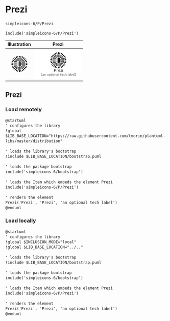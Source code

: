 # Prezi


```text
simpleicons-6/P/Prezi
```

```text
include('simpleicons-6/P/Prezi')
```



| Illustration | Prezi |
| :---: | :---: |
| ![illustration for Illustration](../../simpleicons-6/P/Prezi.png) | ![illustration for Prezi](../../simpleicons-6/P/Prezi.Local.png) |




## Prezi

### Load remotely
```plantuml
@startuml
' configures the library
!global $LIB_BASE_LOCATION="https://raw.githubusercontent.com/tmorin/plantuml-libs/master/distribution"

' loads the library's bootstrap
!include $LIB_BASE_LOCATION/bootstrap.puml

' loads the package bootstrap
include('simpleicons-6/bootstrap')

' loads the Item which embeds the element Prezi
include('simpleicons-6/P/Prezi')

' renders the element
Prezi('Prezi', 'Prezi', 'an optional tech label')
@enduml
```

### Load locally
```plantuml
@startuml
' configures the library
!global $INCLUSION_MODE="local"
!global $LIB_BASE_LOCATION="../.."

' loads the library's bootstrap
!include $LIB_BASE_LOCATION/bootstrap.puml

' loads the package bootstrap
include('simpleicons-6/bootstrap')

' loads the Item which embeds the element Prezi
include('simpleicons-6/P/Prezi')

' renders the element
Prezi('Prezi', 'Prezi', 'an optional tech label')
@enduml
```

